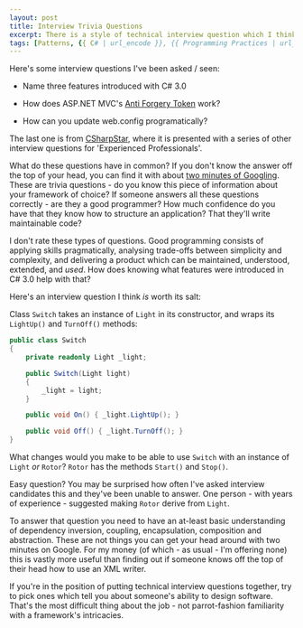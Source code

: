```yaml
---
layout: post
title: Interview Trivia Questions
excerpt: There is a style of technical interview question which I think is more or less pointless. Here's some examples, with what I think is a question worth asking instead.
tags: [Patterns, {{ C# | url_encode }}, {{ Programming Practices | url_encode }}, {{ Dependency Injection (DI) | url_encode }}]
---
```


Here's some interview questions I've been asked / seen:

- Name three features introduced with C# 3.0

- How does ASP.NET MVC's [Anti Forgery Token](https://blog.stevensanderson.com/2008/09/01/prevent-cross-site-request-forgery-csrf-using-aspnet-mvcs-antiforgerytoken-helper)
  work?

- How can you update web.config programatically?

The last one is from [CSharpStar](https://www.csharpstar.com/csharp-interview-questions-part-2), 
where it is presented with a series of other interview questions for 'Experienced Professionals'.

What do these questions have in common? If you don't know the answer off the top of your head, you 
can find it with about [two minutes of Googling](https://codeahoy.com/2016/04/30/do-experienced-programmers-use-google-frequently).
These are trivia questions - do you know this piece of information about your framework of choice? 
If someone answers all these questions correctly - are they a good programmer? How much confidence 
do you have that they know how to structure an application? That they'll write maintainable code?

I don't rate these types of questions. Good programming consists of applying skills pragmatically, 
analysing trade-offs between simplicity and complexity, and delivering a product which can be 
maintained, understood, extended, and *used*. How does knowing what features were introduced in 
C# 3.0 help with that?

Here's an interview question I think *is* worth its salt:

Class `Switch` takes an instance of `Light` in its constructor, and wraps its `LightUp()` and 
`TurnOff()` methods:

```csharp
public class Switch
{
    private readonly Light _light;

    public Switch(Light light)
    {
        _light = light;
    }

    public void On() { _light.LightUp(); }

    public void Off() { _light.TurnOff(); }
}
```

What changes would you make to be able to use `Switch` with an instance of `Light` *or* `Rotor`? 
`Rotor` has the methods `Start()` and `Stop()`.

Easy question? You may be surprised how often I've asked interview candidates this and they've been 
unable to answer. One person - with years of experience - suggested making `Rotor` derive from 
`Light`.

To answer that question you need to have an at-least basic understanding of dependency inversion, 
coupling, encapsulation, composition and abstraction. These are not things you can get your head 
around with two minutes on Google. For my money (of which - as usual - I'm offering none) this is 
vastly more useful than finding out if someone knows off the top of their head how to use an XML 
writer.

If you're in the position of putting technical interview questions together, try to pick ones which 
tell you about someone's ability to design software. That's the most difficult thing about the 
job - not parrot-fashion familiarity with a framework's intricacies.